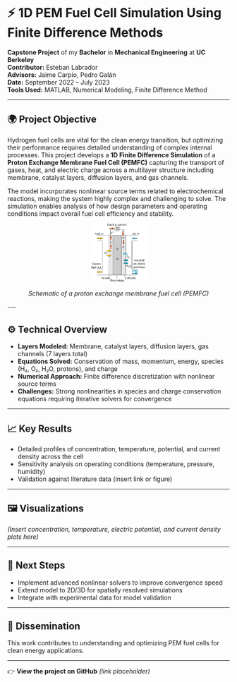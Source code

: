 # ⚡ 1D PEM Fuel Cell Simulation Using Finite Difference Methods  
**Capstone Project** of my **Bachelor** in **Mechanical Engineering** at **UC Berkeley**  
**Contributor:** Esteban Labrador  
**Advisors:** Jaime Carpio, Pedro Galán  
**Date:** September 2022 – July 2023  
**Tools Used:** MATLAB, Numerical Modeling, Finite Difference Method  

---

## 🌍 Project Objective  
Hydrogen fuel cells are vital for the clean energy transition, but optimizing their performance requires detailed understanding of complex internal processes. This project develops a **1D Finite Difference Simulation** of a **Proton Exchange Membrane Fuel Cell (PEMFC)** capturing the transport of gases, heat, and electric charge across a multilayer structure including membrane, catalyst layers, diffusion layers, and gas channels.

The model incorporates nonlinear source terms related to electrochemical reactions, making the system highly complex and challenging to solve. The simulation enables analysis of how design parameters and operating conditions impact overall fuel cell efficiency and stability.

<p align="center">
  <img src="./Diagram.png" alt="Diagram of a PEMFC" width="25%" />
</p>

<p align="center">
  <em>Schematic of a proton exchange membrane fuel cell (PEMFC)</em>
</p>
---

## ⚙️ Technical Overview  
- **Layers Modeled:** Membrane, catalyst layers, diffusion layers, gas channels (7 layers total)  
- **Equations Solved:** Conservation of mass, momentum, energy, species (H₂, O₂, H₂O, protons), and charge  
- **Numerical Approach:** Finite difference discretization with nonlinear source terms  
- **Challenges:** Strong nonlinearities in species and charge conservation equations requiring iterative solvers for convergence  

---

## 📈 Key Results  
- Detailed profiles of concentration, temperature, potential, and current density across the cell  
- Sensitivity analysis on operating conditions (temperature, pressure, humidity)  
- Validation against literature data (insert link or figure)  

---

## 🖼️ Visualizations  
*(Insert concentration, temperature, electric potential, and current density plots here)*  

---

## 🔄 Next Steps  
- Implement advanced nonlinear solvers to improve convergence speed  
- Extend model to 2D/3D for spatially resolved simulations  
- Integrate with experimental data for model validation  

---

## 🎤 Dissemination  
This work contributes to understanding and optimizing PEM fuel cells for clean energy applications.

---

👉 **View the project on GitHub** _(link placeholder)_
